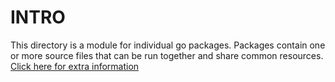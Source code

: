 # INTRO

This directory is a module for individual go packages. Packages contain one or more source files that can be run together and share common resources. [Click here for extra information](https://go.dev/doc/code)
